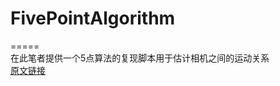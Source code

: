 # FivePointAlgorithm  
=====  
在此笔者提供一个5点算法的复现脚本用于估计相机之间的运动关系    
[原文链接](https://openresearch-repository.anu.edu.au/bitstream/1885/64525/2/01_Hartley_An_Efficient_Hidden_Variable_2011.pdf)  
